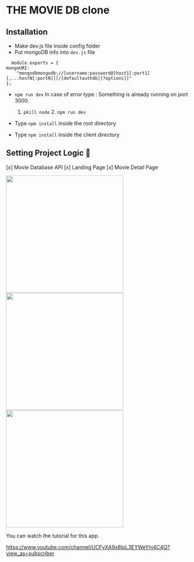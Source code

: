 # THE MOVIE DB clone

## Installation
- Make dev.js file inside config folder
- Put mongoDB info into ``dev.js`` file 
```JS
  module.exports = {
mongoURI:
    "mongodbmongodb://[username:password@]host1[:port1][,...hostN[:portN]][/[defaultauthdb][?options]]"
};
  ```
- `npm run dev` 
 In case of error type : Something is already running on port 3000.
     1. `pkill node` 2. `npm run dev`

- Type `npm install` inside the root directory 
- Type `npm install` inside the client directory

## Setting Project Logic 🚀
[x] Movie Database API
[x] Landing Page
[x] Movie Detail Page


<img src="https://user-images.githubusercontent.com/63557021/107699275-25441a80-6cb6-11eb-85af-586c469cccd3.png" width="320"><img src="https://user-images.githubusercontent.com/63557021/107699719-c4691200-6cb6-11eb-832f-0d44a37fa032.png" width="320"><img src="https://user-images.githubusercontent.com/63557021/107700014-2b86c680-6cb7-11eb-912e-ce64a2fbd05e.png" width="320">






You can watch the tutorial for this app.

https://www.youtube.com/channel/UCFyXA9x8lpL3EYWeYhj4C4Q?view_as=subscriber
